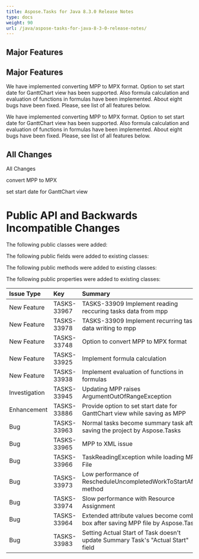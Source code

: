 ```yaml
---
title: Aspose.Tasks for Java 8.3.0 Release Notes
type: docs
weight: 90
url: /java/aspose-tasks-for-java-8-3-0-release-notes/
---
```


## **Major Features**
## **Major Features**
We have implemented converting MPP to MPX format. Option to set start
date for GanttChart view has been supported. Also formula calculation 
and evaluation of functions in formulas have been implemented. About 
eight bugs have been fixed. Please, see list of all features below. 

We have implemented converting MPP to MPX format. Option to set start
date for GanttChart view has been supported. Also formula calculation 
and evaluation of functions in formulas have been implemented. About 
eight bugs have been fixed. Please, see list of all features below.
## **All Changes**
All Changes

convert MPP to MPX

set start date for GanttChart view
# **Public API and Backwards Incompatible Changes**
The following public classes were added:

The following public fields were added to existing classes:

The following public methods were added to existing classes:

The following public properties were added to existing classes:

|**Issue Type** |**Key** |**Summary** |
| :- | :- | :- |
|New Feature |TASKS-33967 |TASKS-33909 Implement reading reccuring tasks data from mpp |
|New Feature |TASKS-33978 |TASKS-33909 Implement recurring task data writing to mpp |
|New Feature |TASKS-33748 |Option to convert MPP to MPX format |
|New Feature |TASKS-33925 |Implement formula calculation |
|New Feature |TASKS-33938 |Implement evaluation of functions in formulas |
|Investigation |TASKS-33945 |Updating MPP raises ArgumentOutOfRangeException |
|Enhancement |TASKS-33886 |Provide option to set start date for GanttChart view while saving as MPP |
|Bug |TASKS-33963 |Normal tasks become summary task after saving the project by Aspose.Tasks |
|Bug |TASKS-33965 |MPP to XML issue |
|Bug |TASKS-33966 |TaskReadingException while loading MPP File |
|Bug |TASKS-33973 |Low performance of RescheduleUncompletedWorkToStartAfter method |
|Bug |TASKS-33974 |Slow performance with Resource Assignment |
|Bug |TASKS-33964 |Extended attribute values become combo box after saving MPP file by Aspose.Tasks |
|Bug |TASKS-33983 |Setting Actual Start of Task doesn't update Summary Task's "Actual Start" field |

